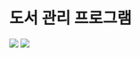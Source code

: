 # 도서 관리 프로그램

<img src="https://img.shields.io/badge/%ED%94%84%EB%A1%9C%EC%A0%9D%ED%8A%B8%20%EC%8B%9C%EC%9E%91-2020.07.29-green"> <img src="https://img.shields.io/badge/%ED%94%84%EB%A1%9C%EC%A0%9D%ED%8A%B8%20%EC%A2%85%EB%A3%8C-2020.09.04-orange">
